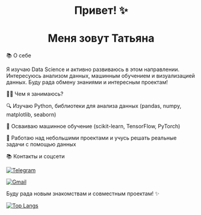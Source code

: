<h1 align="center">Привет! ✨</h1>
<h1 align="center">Меня зовут Татьяна </h1>

📚 О себе

Я изучаю Data Science и активно развиваюсь в этом направлении. Интересуюсь анализом данных, машинным обучением и визуализацией данных. Буду рада обмену знаниями и интересным проектам!

👨‍💻 Чем я занимаюсь?

🔍 Изучаю Python, библиотеки для анализа данных (pandas, numpy, matplotlib, seaborn)

🧠 Осваиваю машинное обучение (scikit-learn, TensorFlow, PyTorch)

🔄 Работаю над небольшими проектами и учусь решать реальные задачи с помощью данных

📚 Контакты и соцсети

[![Telegram](https://img.shields.io/badge/Telegram-2CA5E0?style=for-the-badge&logo=telegram&logoColor=white)](https://t.me/itaniasecret)

[![Gmail](https://img.shields.io/badge/Gmail-D14836?style=for-the-badge&logo=gmail&logoColor=white)](mailto:tokareva.tatiana0306@gmail.com)


Буду рада новым знакомствам и совместным проектам! ✨


[![Top Langs](https://github-readme-stats.vercel.app/api/top-langs/?username=anuraghazra&layout=compact)](https://github.com/anuraghazra/github-readme-stats)


<!--
**TaniTokareva/TaniTokareva** is a ✨ _special_ ✨ repository because its `README.md` (this file) appears on your GitHub profile.

Here are some ideas to get you started:

- 🔭 I’m currently working on ...
- 🌱 I’m currently learning ...
- 👯 I’m looking to collaborate on ...
- 🤔 I’m looking for help with ...
- 💬 Ask me about ...
- 📫 How to reach me: ...
- 😄 Pronouns: ...
- ⚡ Fun fact: ...
-->
